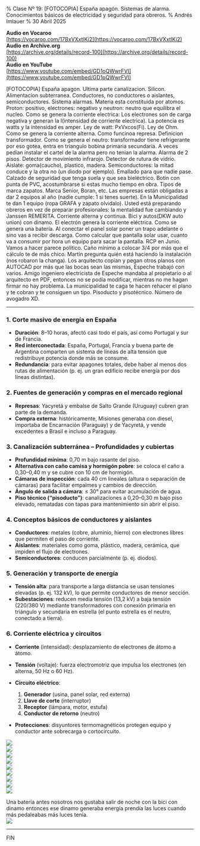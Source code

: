 % Clase Nº 19: [FOTOCOPIA] España apagón. Sistemas de alarma. Conocimientos básicos de electricidad y seguridad para obreros. 
% Andrés Imlauer
% 30 Abril 2025

**Audio en Vocaroo**       
[https://vocaroo.com/17BxVXxtlKi2](https://vocaroo.com/17BxVXxtlKi2)   
**Audio en Archive.org**       
[https://archive.org/details/record-100](https://archive.org/details/record-100)   
**Audio en YouTube**       
[https://www.youtube.com/embed/GD1oQWwrFVI](https://www.youtube.com/embed/GD1oQWwrFVI)   
    
[FOTOCOPIA] España apagon. Ultima parte canalizacion. Silicon. Alimentacion subterranea. Conductores, no conductores o aislantes, semiconductores. Sistema alarmas. Materia esta constituida por atomos. Proton: positivo, electrones: negativo y neutron: neutro que equilibra el nucleo. Como se genera la corriente electrica: Los electrones son de carga negativa y generan la I(intensidad de corriente electrica). La potencia es watts y la intensidad es amper. Ley de watt: PxVxcos(Fi). Ley de Ohm. Como se genera la corriente alterna. Como funcinoa represa. Definicion transformador. Como se genera el neutro: transformador tiene refrigerante por eso gotea, entra en triangulo bobina primaria secundaria. A veces pedían instalar el cartel de la alarma pero no tenian la alarma. Alarma de 2 pisos. Detector de movimiento
infrarojo. Detector de rutura de vidrio. Aislate: goma(caucho), plastico, madera. Semiconductores: la mitad conduce y la otra no (un diodo por ejemplo). Emallado para que nadie pase. Calzado de seguridad que tenga suela y que sea bieléctrico. Botín con punta de PVC, acostumbrarse si estas mucho tiempo en obra. Tipos de marca zapatos. Marca Senior, Boran, etc. Las empresas están obligadas a dar 2 equipos al año (nadie cumple: 1 si tenes suerte). En la Municipalidad te dan 1 equipo (ropa GRAFA y zapato olvidalo). Usted está preparando obreros en vez de preparar profesionales: la mentalidad fue cambiando y Janssen REMERITA. Corriente alterna y continua. Bici y autos(DKW auto union) con dinamo. El electrón genera la corriente eléctrica. Como se genera una batería. Al conectar el panel solar poner un trapo adelante o sino vas a recibir descarga. Como calcular que pantalla solar usar, cuanto va a consumir por hora un equipo para sacar la pantalla. RCP en Junio. Vamos a hacer parece político. Caño mínimo a colocar 3/4 por más que el cálculo te de más chico. Martín pregunta quién está haciendo la instalación (nos robaron la changa). Los arquitecto copian y pegan otros planos con
AUTOCAD por más que las bocas sean las mismas, Espeche trabajó con varios. Amigo ingeniero electricista de Espeche mandaba al propietario o al arquitecto en PDF, entonces no se podía modificar, mientras no me hagan firmar no hay problema. La municipalidad te caga te hacen rehacer el plano y te cobran y te consiguen un tipo. Pisoducto y pisotécnico. Número de avogadro XD.

---

### 1. Corte masivo de energía en España

* **Duración**: 8–10 horas, afectó casi todo el país, así como Portugal y sur de Francia.
* **Red interconectada**: España, Portugal, Francia y buena parte de Argentina comparten un sistema de líneas de alta tensión que redistribuye potencia donde más se consume.
* **Redundancia**: para evitar apagones totales, debe haber al menos dos rutas de alimentación (p. ej. un gran edificio recibe energía por dos líneas distintas).

### 2. Fuentes de generación y compras en el mercado regional

* **Represas**: Yacyretá y embalse de Salto Grande (Uruguay) cubren gran parte de la demanda.
* **Compra externa**: históricamente, Misiones generaba con diesel, importaba de Encarnación (Paraguay) y de Yacyretá, y vende excedentes a Brasil e incluso a Paraguay.

### 3. Canalización subterránea – Profundidades y cubiertas

* **Profundidad mínima**: 0,70 m bajo rasante del piso.
* **Alternativa con caño camisa y hormigón pobre**: se coloca el caño a 0,30–0,40 m y se cubre con 10 cm de hormigón.
* **Cámaras de inspección**: cada 40 cm lineales (altura o separación de cámaras) para facilitar empalmes y cambios de dirección.
* **Ángulo de salida a cámara**: ≤ 30° para evitar acumulación de agua.
* **Piso técnico (“pisoducto”)**: canalizaciones a 0,20–0,30 m bajo piso elevado, rematadas con tapas para mantenimiento sin abrir el piso.

### 4. Conceptos básicos de conductores y aislantes

* **Conductores**: metales (cobre, aluminio, hierro) con electrones libres que permiten el paso de corriente.
* **Aislantes**: materiales como goma, plástico, madera, cerámica, que impiden el flujo de electrones.
* **Semiconductores**: conducen parcialmente (p. ej. diodos).

### 5. Generación y transporte de energía

* **Tensión alta**: para transporte a larga distancia se usan tensiones elevadas (p. ej. 132 kV), lo que permite conductores de menor sección.
* **Subestaciones**: reducen media tensión (13,2 kV) a baja tensión (220/380 V) mediante transformadores con conexión primaria en triángulo y secundaria en estrella (el punto estrella es el neutro, conectado a tierra).

### 6. Corriente eléctrica y circuitos

* **Corriente** (intensidad): desplazamiento de electrones de átomo a átomo.
* **Tensión** (voltaje): fuerza electromotriz que impulsa los electrones (en alterna, 50 Hz o 60 Hz).
* **Circuito eléctrico**:

  1. **Generador** (usina, panel solar, red externa)
  2. **Llave de corte** (interruptor)
  3. **Receptor** (lámpara, motor, estufa)
  4. **Conductor de retorno** (neutro)
* **Protecciones**: disyuntores termomagnéticos protegen equipo y conductor ante sobrecarga o cortocircuito.

![](https://blogger.googleusercontent.com/img/b/R29vZ2xl/AVvXsEi_dzmLjrl2PjbwO4d19cQCvFUFpCfRkEZHCnegKfnmJ-tiiCMP-tyF87A4o1CUYak5lcO9TYD5OBP8XgKroxL0pEfOqdNoC_9q6Irtt2_vqM0U1hFd-1XzaND2BMIAjB4nxQGW1eR3ioMpPOsp-kdvakTiUeVCH8XvX1PsldTr80vc2SvSVfFXkb_afSY/s4160/WhatsApp%20Image%202025-04-28%20at%208.37.44%20PM.jpeg)     
![](https://blogger.googleusercontent.com/img/b/R29vZ2xl/AVvXsEh96vepcNaL5-ryq5BbXwNq8sIYKlYYVt5_tBKBhBAkZUZySi0nBHW6AXN2YkceHYoxZd7d1BjhNWFSphjKke8LYEoGBLV0oAfQw2TivrI6ZUNFlonlpvRPuC00R8a2ojF0BEWzfkjn9eEk0onbsBUDrzdFKEnfwZvDgjKOHZJsf2FjE2X3C4wK4rqbrRc/s4160/IMG_20250428_202117044.jpg)     
![](https://blogger.googleusercontent.com/img/b/R29vZ2xl/AVvXsEgOvl1cci1FhIEdu7Sn6r5IrW90CW2vcMlJzQjYQbmIXfJ_Bg6f1CmooQzGI-YIYgwyK0aJ9fb1T8UrS_eDFAzKo-R3yCGxyVfhOTym5aPNxQaGmJlHLI-axCFuQAjleC3DaAfO2I3E4aSfB40hh_LhAgI0Tg01vCJmYQzq3cogQGh_wOT-yMKbve3ng8U/s4160/IMG_20250428_202115645.jpg)     
![](https://blogger.googleusercontent.com/img/b/R29vZ2xl/AVvXsEgTzn95SDmk3ckbhn38SnA6lvV2CkvdBYRzq1QyCB7al9eIdbuP7nAdrp3Egg1S4YcYgmFAfV8sr0E-6QCY0TkP1TqK9eDbSD5zOyZfhyphenhyphenC3BddPrdhXPDjuR3FpcyJRHSSXV9scGPnwF_xFWYYIXhmfnBFxVvpG6fKhxsPq_drnO2QcxTfgQHEjF6I_cro/s4160/IMG_20250428_192556936.jpg)     
![](https://blogger.googleusercontent.com/img/b/R29vZ2xl/AVvXsEhOReeWA_3Ac0erKsv51IEBxVfsnPg1lnMvVXItiT2vdn0wwKkmShE3DSvOoYhr0XTedPGbQYeC8usR2gY_MHTHkzgCqQw9XhDqfHhjA5-BRkf-Kkxj27sKrH2yoboQa7tYSmn4vdoGXp0TNh5r0Ek0yRwottK5AM_gkGReGC-DhibpuLafpyGpNPxUehc/s4160/IMG_20250428_191521983_BURST001.jpg)     
![](https://blogger.googleusercontent.com/img/b/R29vZ2xl/AVvXsEj5Bbf0vCa5uYRx61L16HeVlKco_SQlnh10o5AvJxUkHRq_2NkYAinH7Yq5lHpqW4QyvzXswagaByLuOXfWGk26RrQrZaPkwcxP_D4wjlKq3sSOBa4lRPE5eKxp3rU6GcisSHbow2S-uuz15uJX93PJzZaSeQL1I3hPNpneI-VL71ycrs161AjjIJJwMZQ/s4160/IMG_20250428_191521983_BURST000_COVER_TOP.jpg)     
![](https://blogger.googleusercontent.com/img/b/R29vZ2xl/AVvXsEjNCsvbiQWsz2PcPnYN_0H2BM7vd0-fM3puhdcgqvG8qN7POePhK203vs1dk_hHxgVymwDIzWqofJjF_4R6dbAsbq6i_7qfgMWduC8_2FtQ5mO4AbQtGMd2MkxSqqo_WoFQ65d79zDse5P3kHk83GBvK6NQXDLpXGpKGs4kfRoy4qkdhHs7qtZkiTycSu8/s4160/IMG_20250428_190203900.jpg)     
![](https://blogger.googleusercontent.com/img/b/R29vZ2xl/AVvXsEhRRiHA-SB9M_lS4vFs1xQIghRxRqVvgZUHgumbo6LQtPaMLi69OPZ23GMmdavxMDnxrERsFElZsbZeYaElkIVQwcQFFeAL4fWANgsqpEKcREXoT6f_ZkzrVSpoxzSQPM2Az-ivI9LY2NyA0joc8kxMErBnTkFKA_lbffYQbTZq-BWnjI6VBh1LwxX3-08/s4160/IMG_20250428_182315210.jpg)     
![](https://blogger.googleusercontent.com/img/b/R29vZ2xl/AVvXsEj3ZqTw2G20SYHigoJAbstBxVSKiyK1HTqIbFB_rOZPXHew4b2J5zhYNUoe7D8OqwV5IknbaEWxDJwH6FgvaNU_r-0YxXLIMMArZqQBrNRSWLfdXrDT6q85rYhRIBH8KTMhUsOaCyee8mGMyASc0CcwRsJmZoItjmMU8QszoyUacpeATM7jigjRqXLA8VU/s4160/WhatsApp%20Image%202025-04-28%20at%208.17.05%20PM.jpeg)     
     
Una batería antes nosotros nos gustaba salir de noche con la bici con dinamo entonces ese dinamo generaba energía prendía las luces cuando más pedaleabas más luces tenía.      
![](https://www.lecyclo.com/cdn/shop/articles/conseils-installation-dynamo-velo_cf4e5716-30b1-4216-8fdf-fda9ed690403.jpg?v=1746026549)     
     
---      
      
FIN   
